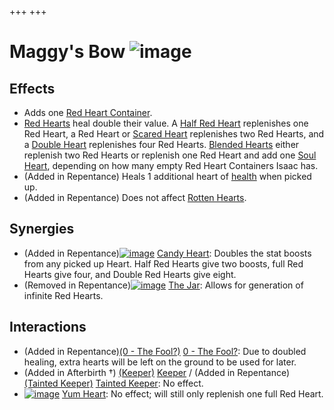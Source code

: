 +++
+++

 # Maggy's Bow ![image](/image/Maggy%27s_Bow.png) 

Effects
---------


* Adds one [Red Heart Container](/wiki/Red_Heart_Container "Red Heart Container").
* [Red Hearts](/wiki/Red_Hearts "Red Hearts") heal double their value. A [Half Red Heart](/wiki/Hearts#Half_Red_Heart "Hearts") replenishes one Red Heart, a Red Heart or [Scared Heart](/wiki/Scared_Heart "Scared Heart") replenishes two Red Hearts, and a [Double Heart](/wiki/Hearts#Double_Heart "Hearts") replenishes four Red Hearts. [Blended Hearts](/wiki/Hearts#Blended_Heart "Hearts") either replenish two Red Hearts or replenish one Red Heart and add one [Soul Heart](/wiki/Health#Soul_Hearts "Health"), depending on how many empty Red Heart Containers Isaac has.
* (Added in Repentance) Heals 1 additional heart of [health](/wiki/Health "Health") when picked up.
* (Added in Repentance) Does not affect [Rotten Hearts](/wiki/Rotten_Hearts "Rotten Hearts").


Synergies
-----------


* (Added in Repentance)[![image](/image/Candy_Heart.png)](/wiki/Candy_Heart "Candy Heart") [Candy Heart](/wiki/Candy_Heart "Candy Heart"): Doubles the stat boosts from any picked up Heart. Half Red Hearts give two boosts, full Red Hearts give four, and Double Red Hearts give eight.
* (Removed in Repentance)[![image](/image/The_Jar.png)](/wiki/The_Jar "The Jar") [The Jar](/wiki/The_Jar "The Jar"): Allows for generation of infinite Red Hearts.


Interactions
--------------


* (Added in Repentance)[(0 - The Fool?)](/wiki/Cards_and_Runes "0 - The Fool?") [0 - The Fool?](/wiki/Cards_and_Runes "Cards and Runes"): Due to doubled healing, extra hearts will be left on the ground to be used for later.
* (Added in Afterbirth †)  [(Keeper)](/wiki/Keeper "Keeper") [Keeper](/wiki/Keeper "Keeper") / (Added in Repentance)  [(Tainted Keeper)](/wiki/Tainted_Keeper "Tainted Keeper") [Tainted Keeper](/wiki/Tainted_Keeper "Tainted Keeper"): No effect.
* [![image](/image/Yum_Heart.png)](/wiki/Yum_Heart "Yum Heart") [Yum Heart](/wiki/Yum_Heart "Yum Heart"): No effect; will still only replenish one full Red Heart.


